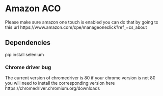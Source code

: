 <h1>Amazon ACO</h1>
Please make sure amazon one touch is enabled you can do that by going to this url https://www.amazon.com/cpe/manageoneclick?ref_=cs_about
<h2>Dependencies</h2>
pip install selenium
<h3>Chrome driver bug</h3>
The current version of chromedriver is 80 if your chrome version is not 80 you will need to install the corresponding version here https://chromedriver.chromium.org/downloads
